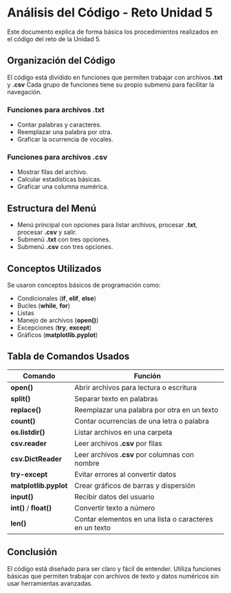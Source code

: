 
# Análisis del Código - Reto Unidad 5

Este documento explica de forma básica los procedimientos realizados en el código del reto de la Unidad 5.

## Organización del Código

El código está dividido en funciones que permiten trabajar con archivos **.txt** y **.csv** Cada grupo de funciones tiene su propio submenú para facilitar la navegación.

### Funciones para archivos **.txt**
- Contar palabras y caracteres.
- Reemplazar una palabra por otra.
- Graficar la ocurrencia de vocales.

### Funciones para archivos **.csv**
- Mostrar filas del archivo.
- Calcular estadísticas básicas.
- Graficar una columna numérica.

## Estructura del Menú

- Menú principal con opciones para listar archivos, procesar **.txt**, procesar **.csv** y salir.
- Submenú **.txt** con tres opciones.
- Submenú **.csv** con tres opciones.

## Conceptos Utilizados

Se usaron conceptos básicos de programación como:
- Condicionales (**if**, **elif**, **else**)
- Bucles (**while**, **for**)
- Listas
- Manejo de archivos (**open()**)
- Excepciones (**try**, **except**)
- Gráficos (**matplotlib.pyplot**)

## Tabla de Comandos Usados

| Comando              | Función                                                                 |
|---------------------|------------------------------------------------------------------------|
| **open()**            | Abrir archivos para lectura o escritura                                |
| **split()**           | Separar texto en palabras                                               |
| **replace()**         | Reemplazar una palabra por otra en un texto                            |
| **count()**           | Contar ocurrencias de una letra o palabra                              |
| **os.listdir()**      | Listar archivos en una carpeta                                          |
| **csv.reader**        | Leer archivos **.csv** por filas                                          |
| **csv.DictReader**    | Leer archivos **.csv** por columnas con nombre                           |
| **try-except**        | Evitar errores al convertir datos                                      |
| **matplotlib.pyplot** | Crear gráficos de barras y dispersión                                  |
| **input()**           | Recibir datos del usuario                                               |
| **int()** / **float()** | Convertir texto a número                                                |
| **len()**             | Contar elementos en una lista o caracteres en un texto                 |

## Conclusión

El código está diseñado para ser claro y fácil de entender. Utiliza funciones básicas que permiten trabajar con archivos de texto y datos numéricos sin usar herramientas avanzadas.
